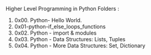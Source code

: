 Higher Level Programming in Python
Folders :
1. 0x00. Python- Hello World.
2. 0x01-python-if_else_loops_functions
3. 0x02. Python - import & modules
4. 0x03. Python - Data Structures: Lists, Tuples
5. 0x04. Python - More Data Structures: Set, Dictionary